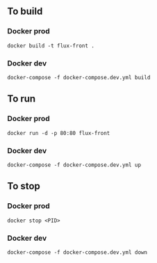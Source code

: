 ## To build

### Docker prod

```
docker build -t flux-front .
```

### Docker dev

```
docker-compose -f docker-compose.dev.yml build
```

## To run

### Docker prod

```
docker run -d -p 80:80 flux-front
```

### Docker dev

```
docker-compose -f docker-compose.dev.yml up
```

## To stop

### Docker prod

```
docker stop <PID>
```

### Docker dev

```
docker-compose -f docker-compose.dev.yml down
```

